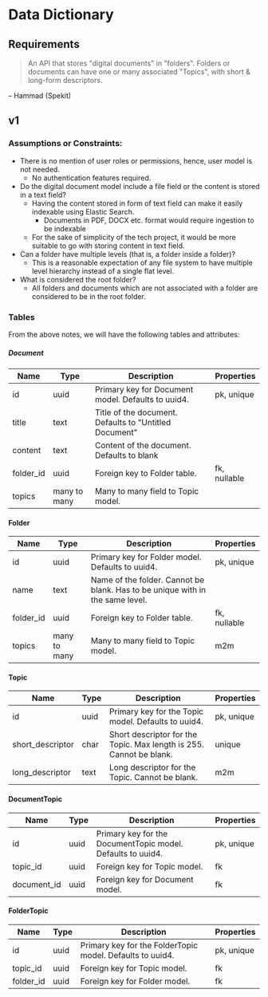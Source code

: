 # Data Dictionary

## Requirements

> An API that stores "digital documents" in "folders". Folders or documents can have
> one or many associated "Topics", with short & long-form descriptors.

&ndash; Hammad (Spekit)

## v1

### Assumptions or Constraints:

- There is no mention of user roles or permissions, hence, user model is not needed.
    - No authentication features required.
- Do the digital document model include a file field or the content is stored in a text field?
    - Having the content stored in form of text field can make it easily indexable using Elastic Search.
        - Documents in PDF, DOCX etc. format would require ingestion to be indexable
    - For the sake of simplicity of the tech project, it would be more suitable to go with storing content in text
      field.
- Can a folder have multiple levels (that is, a folder inside a folder)?
    - This is a reasonable expectation of any file system to have multiple level hierarchy instead of a single flat
      level.
- What is considered the root folder?
    - All folders and documents which are not associated with a folder are considered to be in the root folder.

### Tables

From the above notes, we will have the following tables and attributes:

##### Document

| Name      | Type         | Description                                            | Properties   |
|-----------|--------------|--------------------------------------------------------|--------------|
| id        | uuid         | Primary key for Document model. Defaults to uuid4.     | pk, unique   |
| title     | text         | Title of the document. Defaults to "Untitled Document" |              |
| content   | text         | Content of the document. Defaults to blank             |              |
| folder_id | uuid         | Foreign key to Folder table.                           | fk, nullable |
| topics    | many to many | Many to many field to Topic model.                     |              |

#### Folder

| Name      | Type         | Description                                                                   | Properties   |
|-----------|--------------|-------------------------------------------------------------------------------|--------------|
| id        | uuid         | Primary key for Folder model. Defaults to uuid4.                              | pk, unique   |
| name      | text         | Name of the folder. Cannot be blank. Has to be unique with in the same level. |              |
| folder_id | uuid         | Foreign key to Folder table.                                                  | fk, nullable |
| topics    | many to many | Many to many field to Topic model.                                            | m2m          |

#### Topic

| Name             | Type         | Description                                                         | Properties |
|------------------|--------------|---------------------------------------------------------------------|------------|
| id               | uuid         | Primary key for the Topic model. Defaults to uuid4.                 | pk, unique |
| short_descriptor | char         | Short descriptor for the Topic. Max length is 255. Cannot be blank. | unique     |
| long_descriptor  | text         | Long descriptor for the Topic. Cannot be blank.                     | m2m        |

#### DocumentTopic

| Name        | Type | Description                                                 | Properties |
|-------------|------|-------------------------------------------------------------|------------|
| id          | uuid | Primary key for the DocumentTopic model. Defaults to uuid4. | pk, unique |
| topic_id    | uuid | Foreign key for Topic model.                                | fk         |
| document_id | uuid | Foreign key for Document model.                             | fk         |

#### FolderTopic

| Name      | Type | Description                                               | Properties |
|-----------|------|-----------------------------------------------------------|------------|
| id        | uuid | Primary key for the FolderTopic model. Defaults to uuid4. | pk, unique |
| topic_id  | uuid | Foreign key for Topic model.                              | fk         |
| folder_id | uuid | Foreign key for Folder model.                             | fk         |

